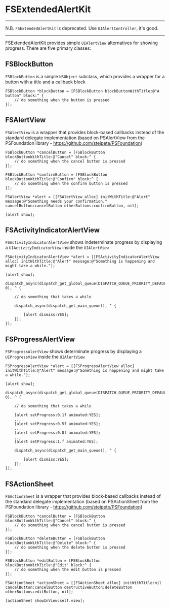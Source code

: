 # FSExtendedAlertKit

-----

N.B. `FSExtendedAlertKit` is deprecated. Use `UIAlertController`, it's good.

-----

FSExtendedAlertKit provides simple ```UIAlertView``` alternatives for showing progress. There are five primary classes:

## FSBlockButton

```FSBlockButton``` is a simple ```NSObject``` subclass, which provides a wrapper for a button with a title and a callback block

```objc
FSBlockButton *blockButton = [FSBlockButton blockButtonWithTitle:@"A button" block:^ {
    // do something when the button is pressed
}];
```

## FSAlertView

```FSAlertView``` is a wrapper that provides block-based callbacks instead of the standard delegate implementation (based on PSAlertView from the PSFoundation library - https://github.com/steipete/PSFoundation)

```objc
FSBlockButton *cancelButton = [FSBlockButton blockButtonWithTitle:@"Cancel" block:^ {
    // do something when the cancel button is pressed
}];

FSBlockButton *confirmButton = [FSBlockButton blockButtonWithTitle:@"Confirm" block:^ {
    // do something when the confirm button is pressed
}];

FSAlertView *alert = [[FSAlertView alloc] initWithTitle:@"Alert" message:@"Something needs your confirmation." cancelButton:cancelButton otherButtons:confirmButton, nil];

[alert show];
```

## FSActivityIndicatorAlertView

```FSActivityIndicatorAlertView``` shows indeterminate progress by displaying a ```UIActivityIndicatorView``` inside the ```UIAlertView```

```objc
FSActivityIndicatorAlertView *alert = [[FSActivityIndicatorAlertView alloc] initWithTitle:@"Alert" message:@"Something is happening and might take a while."];

[alert show];

dispatch_async(dispatch_get_global_queue(DISPATCH_QUEUE_PRIORITY_DEFAULT, 0), ^ {
    
    // do something that takes a while
    
    dispatch_async(dispatch_get_main_queue(), ^ {
        
        [alert dismiss:YES];
    });
});
```

## FSProgressAlertView

```FSProgressAlertView``` shows determinate progress by displaying a ```UIProgressView``` inside the ```UIAlertView```

```objc
FSProgressAlertView *alert = [[FSProgressAlertView alloc] initWithTitle:@"Alert" message:@"Something is happening and might take a while."];

[alert show];
    
dispatch_async(dispatch_get_global_queue(DISPATCH_QUEUE_PRIORITY_DEFAULT, 0), ^ {
    
    // do something that takes a while
    
    [alert setProgress:0.1f animated:YES];
    ...
    [alert setProgress:0.5f animated:YES];
    ...
    [alert setProgress:0.8f animated:YES];
    ...
    [alert setProgress:1.f animated:YES];
    
    dispatch_async(dispatch_get_main_queue(), ^ {
        
        [alert dismiss:YES];
    });
});
```

## FSActionSheet

```FSActionSheet``` is a wrapper that provides block-based callbacks instead of the standard delegate implementation (based on PSActionSheet from the PSFoundation library - https://github.com/steipete/PSFoundation)

```objc
FSBlockButton *cancelButton = [FSBlockButton blockButtonWithTitle:@"Cancel" block:^ {
    // do something when the cancel button is pressed
}];

FSBlockButton *deleteButton = [FSBlockButton blockButtonWithTitle:@"Delete" block:^ {
    // do something when the delete button is pressed
}];

FSBlockButton *editButton = [FSBlockButton blockButtonWithTitle:@"Edit" block:^ {
    // do something when the edit button is pressed
}];

FSActionSheet *actionSheet = [[FSActionSheet alloc] initWithTitle:nil cancelButton:cancelButton destructiveButton:deleteButton otherButtons:editButton, nil];

[actionSheet showInView:self.view];
```

